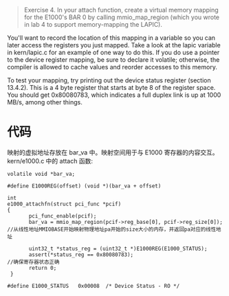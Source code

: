 >Exercise 4. In your attach function, create a virtual memory mapping for the E1000's BAR 0 by calling mmio_map_region (which you wrote in lab 4 to support memory-mapping the LAPIC).

You'll want to record the location of this mapping in a variable so you can later access the registers you just mapped. Take a look at the lapic variable in kern/lapic.c for an example of one way to do this. If you do use a pointer to the device register mapping, be sure to declare it volatile; otherwise, the compiler is allowed to cache values and reorder accesses to this memory.

To test your mapping, try printing out the device status register (section 13.4.2). This is a 4 byte register that starts at byte 8 of the register space. You should get 0x80080783, which indicates a full duplex link is up at 1000 MB/s, among other things.

# 代码

映射的虚拟地址存放在 bar_va 中。映射空间用于与 E1000 寄存器的内容交互。
kern/e1000.c 中的 attach 函数:
```
volatile void *bar_va;

#define E1000REG(offset) (void *)(bar_va + offset)

int
e1000_attachfn(struct pci_func *pcif)
{
       pci_func_enable(pcif);
       bar_va = mmio_map_region(pcif->reg_base[0], pcif->reg_size[0]);     //从线性地址MMIOBASE开始映射物理地址pa开始的size大小的内存，并返回pa对应的线性地址

       uint32_t *status_reg = (uint32_t *)E1000REG(E1000_STATUS);
       assert(*status_reg == 0x80080783);                                  //确保寄存器状态正确
       return 0;
 }
```

```
#define E1000_STATUS   0x00008  /* Device Status - RO */
```


